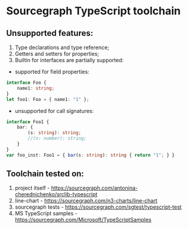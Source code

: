 # Sourcegraph TypeScript toolchain 

## Unsupported features:
1. Type declarations and type reference;
2. Getters and setters for properties;
3. Builtin for interfaces are partially supported:
* supported for field properties:

```typescript
interface Foo {
    name1: string;
}
let foo1: Foo = { name1: "1" };
```

* unsupported for call signatures:

```typescript
interface Foo1 {
    bar: {
        (s: string): string;
        //(n: number): string;
    }
}
var foo_inst: Foo1 = { bar(s: string): string { return "1"; } }
```

## Toolchain tested on:
1. project itself - https://sourcegraph.com/antonina-cherednichenko/srclib-typescript
2. line-chart - https://sourcegraph.com/n3-charts/line-chart
3. sourcegraph tests - https://sourcegraph.com/sgtest/typescript-test
4. MS TypeScript samples - https://sourcegraph.com/Microsoft/TypeScriptSamples


